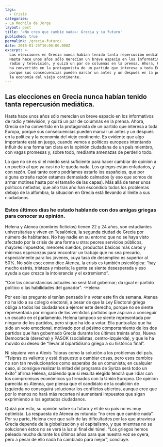 ```yaml
---
tags:
  - Crisis
categories:
- La Mochila de Jorge
layout: post
title: '«No creo que cambie nada»: Grecia y su futuro'
published: true
permalink: /grecia-futuro/
date: 2015-01-25T10:00:00.000Z
excerpt: >-
  Las elecciones en Grecia nunca habían tenido tanta repercusión mediática.
  Hasta hace unos años sólo merecían un breve espacio en los informativos de
  radio y televisión, y quizá un par de columnas en la prensa. Ahora, Grecia se
  ha convertido en la protagonista de un partido que interesa a toda Europa,
  porque sus consecuencias pueden marcar un antes y un después en la política y
  la economía del viejo continente.
---
```

## Las elecciones en Grecia nunca habían tenido tanta repercusión mediática.
Hasta hace unos años sólo merecían un breve espacio en los informativos de radio y televisión, y quizá un par de columnas en la prensa. Ahora, Grecia se ha convertido en la protagonista de un partido que interesa a toda Europa, porque sus consecuencias pueden marcar un antes y un después en la política y la economía del viejo continente. Es evidente que algo importante está en juego, cuando vemos a políticos europeos intentando influir de una forma tan clara en la opinión ciudadana de un país miembro, con vagas promesas y, sobre todo, mediante amenazas de perderlo todo.

Lo que no sé es si el miedo será suficiente para hacer cambiar de opinión a un pueblo al que ya casi no le queda nada. Los griegos están enfadados, y con razón. Casi tanto como podríamos estarlo los españoles, que por alguna extraña razón estamos demasiado calmados (y eso que somos de armar motines hasta por el tamaño de las capas). Más allá de tener unos políticos nefastos, que año tras año han escondido todos los problemas debajo de la alfombra, la situación en Grecia está llevando al límite a sus ciudadanos.

### Estos últimos días he estado hablando con dos amigas griegas para conocer su opinión.
Helena y Atenea (nombres ficticios) tienen 22 y 24 años, son estudiantes universitarias y viven en Tesalónica, la segunda ciudad de Grecia por número de habitantes. No hay nadie en su entorno que no se haya visto afectado por la crisis de una forma u otra: peores servicios públicos, mayores impuestos, menores sueldos, productos básicos más caros y mínimas esperanzas para encontrar un trabajo que no sea precario, especialmente para los jóvenes, cuya tasa de desempleo es superior al 50%. No sólo eso; como dice Atenea, la crisis es también psicológica: “hay mucho estrés, tristeza y miseria; la gente se siente desesperada y eso ayuda a que crezca la intolerancia y el extremismo”.

"Con las circunstancias actuales no será fácil gobernar; da igual el partido político o las habilidades del ganador". -Helena

Por eso les pregunto si tenían pensado ir a votar este fin de semana. Atenea no ha ido a su colegio electoral, a pesar de que la Ley Electoral griega obliga a todos los ciudadanos a ejercer este derecho, porque no se siente representada por ninguno de los veintidós partidos que aspiran a conseguir un escaño en el parlamento. Helena tampoco se siente representada por ninguno de los partidos, pero sí que ha ido a votar. Ella puntualiza que ha sido un voto emocional, motivado por el pésimo comportamiento de los dos partidos que han gobernado Grecia durante los últimos treinta años, Nueva Democracia (derecha) y PASOK (socialistas, centro-izquierda), y que le ha movido su deseo de “llevar al bipartidismo griego a su histórico final”.

Ni siquiera ven a Alexis Tsipras como la solución a los problemas del país. “Tsipras es valiente y está dispuesto a cambiar cosas, pero esos cambios no son tan revolucionarios como esperaba de un comunista; en cualquier caso, si consigue realizar la mitad del programa de Syriza será todo un éxito” afirma Helena, sabiendo que si resulta elegido tendrá que lidiar con los compromisos económicos ya firmados con la Unión Europea.  De opinión parecida es Atenea, que piensa que el candidato de la coalición de izquierda no conseguirá solucionar los conflictos abiertos, aunque cree que por lo menos no hará más recortes ni aumentará impuestos que sigan exprimiendo a los agotados ciudadanos.

Quizá por esto, su opinión sobre su futuro y el de su país no es muy optimista. La respuesta de Atenea es rotunda: “no creo que cambie nada”. Por su parte, Helena cree que salir de las dificultades por las que atraviesa Grecia depende de la globalización y el capitalismo, y que mientras no se solucionen éstos no se verá la luz al final del túnel. “Los griegos hemos peleado mucho durante los últimos años para que nuestra voz se oyera, pero a pesar de ello nada ha cambiado para mejor”, concluye.

